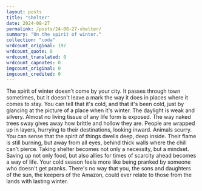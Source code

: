 ```yaml
---
layout: posts
title: "shelter"
date: 2024-08-27
permalink: /posts/24-08-27-shelter/
summary: "On the spirit of winter."
collection: "coda"
wrdcount_original: 197
wrdcount_quote: 0
wrdcount_translated: 0
wrdcount_capnotes: 0
imgcount_original: 0
imgcount_credited: 0
---
```

The spirit of winter doesn't come by your city. It passes through town sometimes, but it doesn't leave a mark the way it does in places where it comes to stay. You can tell that it's cold, and that it's been cold, just by glancing at the picture of a place when it's winter. The daylight is weak and silvery. Almost no living tissue of any life form is exposed. The way naked trees sway gives away how brittle and hollow they are. People are wrapped up in layers, hurrying to their destinations, looking inward. Animals scurry. You can sense that the spirit of things dwells deep, deep inside. Their flame is still burning, but away from all eyes, behind thick walls where the chill can't pierce. Taking shelter becomes not only a necessity, but a mindset. Saving up not only food, but also allies for times of scarcity ahead becomes a way of life. Your cold season feels more like being pranked by someone who doesn't get pranks. There's no way that you, the sons and daughters of the sun, the keepers of the Amazon, could ever relate to those from the lands with lasting winter.
